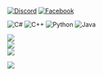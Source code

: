 

[![Discord](https://img.shields.io/badge/Discord-%237289DA.svg?logo=discord&logoColor=white)](https://discord.gg/phcnguyenz) [![Facebook](https://img.shields.io/badge/Facebook-%231877F2.svg?logo=Facebook&logoColor=white)](https://facebook.com/phcnguyenz) 


![C#](https://img.shields.io/badge/c%23-%23239120.svg?style=for-the-badge&logo=csharp&logoColor=white) ![C++](https://img.shields.io/badge/c++-%2300599C.svg?style=for-the-badge&logo=c%2B%2B&logoColor=white) ![Python](https://img.shields.io/badge/python-3670A0?style=for-the-badge&logo=python&logoColor=ffdd54) ![Java](https://img.shields.io/badge/java-%23ED8B00.svg?style=for-the-badge&logo=openjdk&logoColor=white)

![](https://github-readme-stats.vercel.app/api?username=phcnguyen&theme=dark&hide_border=false&include_all_commits=true&count_private=true)<br/>
![](https://github-readme-streak-stats.herokuapp.com/?user=phcnguyen&theme=dark&hide_border=false)<br/>
![](https://github-readme-stats.vercel.app/api/top-langs/?username=phcnguyen&theme=dark&hide_border=false&include_all_commits=true&count_private=true&layout=compact)

[![](https://visitcount.itsvg.in/api?id=phcnguyen&label=Profile%20Views&color=12&pretty=true)](https://visitcount.itsvg.in)
